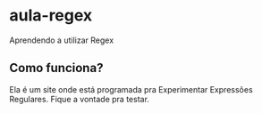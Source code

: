 # aula-regex
Aprendendo a utilizar Regex

## Como funciona?
Ela é um site onde está programada pra Experimentar Expressões Regulares. Fique a vontade pra testar.
